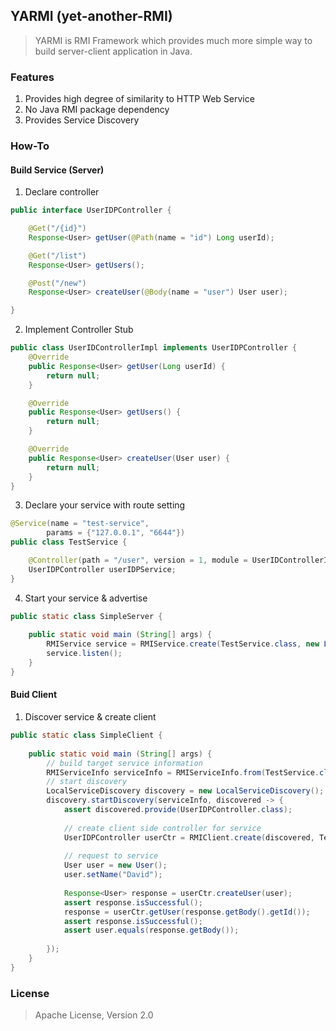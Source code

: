 ## YARMI (yet-another-RMI)
> YARMI is RMI Framework which provides much more simple way to build server-client application in Java.


### Features
1. Provides high degree of similarity to HTTP Web Service
2. No Java RMI package dependency
3. Provides Service Discovery 


### How-To
#### Build Service (Server)
1. Declare controller    
```java
public interface UserIDPController {

    @Get("/{id}")
    Response<User> getUser(@Path(name = "id") Long userId);

    @Get("/list")
    Response<User> getUsers();

    @Post("/new")
    Response<User> createUser(@Body(name = "user") User user);

} 
```     
2. Implement Controller Stub    
```java
public class UserIDControllerImpl implements UserIDPController {
    @Override
    public Response<User> getUser(Long userId) {
        return null;
    }

    @Override
    public Response<User> getUsers() {
        return null;
    }

    @Override
    public Response<User> createUser(User user) {
        return null;
    }
}
``` 
3. Declare your service with route setting
```java
@Service(name = "test-service",
        params = {"127.0.0.1", "6644"})
public class TestService {

    @Controller(path = "/user", version = 1, module = UserIDControllerImpl.class)
    UserIDPController userIDPService;
}

```   
4. Start your service & advertise
```java
public static class SimpleServer {
    
    public static void main (String[] args) {
        RMIService service = RMIService.create(TestService.class, new LocalServiceAdvertiser());
        service.listen();
    }
}
```

#### Buid Client
1. Discover service & create client
```java
public static class SimpleClient {
    
    public static void main (String[] args) {
        // build target service information
        RMIServiceInfo serviceInfo = RMIServiceInfo.from(TestService.class);
        // start discovery
        LocalServiceDiscovery discovery = new LocalServiceDiscovery();
        discovery.startDiscovery(serviceInfo, discovered -> {
            assert discovered.provide(UserIDPController.class);
            
            // create client side controller for service
            UserIDPController userCtr = RMIClient.create(discovered, TestService.class, UserIDPController.class);
            
            // request to service
            User user = new User();
            user.setName("David");
            
            Response<User> response = userCtr.createUser(user);
            assert response.isSuccessful();
            response = userCtr.getUser(response.getBody().getId());
            assert response.isSuccessful();
            assert user.equals(response.getBody());
            
        });
    }
}
```


### License
> Apache License, Version 2.0